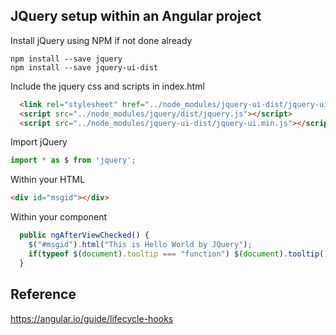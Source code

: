 ## JQuery setup within an Angular project

Install jQuery using NPM if not done already
```shell
npm install --save jquery
npm install --save jquery-ui-dist
```

Include the jquery css and scripts in index.html
```html
  <link rel="stylesheet" href="../node_modules/jquery-ui-dist/jquery-ui.min.css">  
  <script src="../node_modules/jquery/dist/jquery.js"></script>
  <script src="../node_modules/jquery-ui-dist/jquery-ui.min.js"></script>  
```

Import jQuery
```typescript
import * as $ from 'jquery';
```
Within your HTML
```html
<div id="msgid"></div>
```
Within your component
```typescript
  public ngAfterViewChecked() {
    $("#msgid").html("This is Hello World by JQuery");
    if(typeof $(document).tooltip === "function") $(document).tooltip();    
  }
```

## Reference
<a href="https://angular.io/guide/lifecycle-hooks">https://angular.io/guide/lifecycle-hooks</a>
